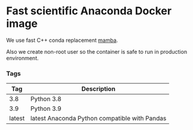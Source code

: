 # Fast scientific Anaconda Docker image

We use fast C++ conda replacement [mamba](https://github.com/mamba-org/mamba).

Also we create non-root user so the container is safe to run in production environment.


### Tags

| Tag | Description
| --- | --- |
| 3.8 | Python 3.8 |
| 3.9 | Python 3.9 |
| latest | latest Anaconda Python compatible with Pandas |
